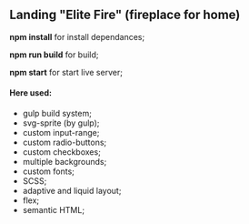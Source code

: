 ## Landing "Elite Fire" (fireplace for home)

**npm install** for install dependances;

**npm run build** for build;

**npm start** for start live server;

#### Here used:

- gulp build system;
- svg-sprite (by gulp);
- custom input-range;
- custom radio-buttons;
- custom checkboxes;
- multiple backgrounds;
- custom fonts;
- SCSS;
- adaptive and liquid layout;
- flex;
- semantic HTML;

